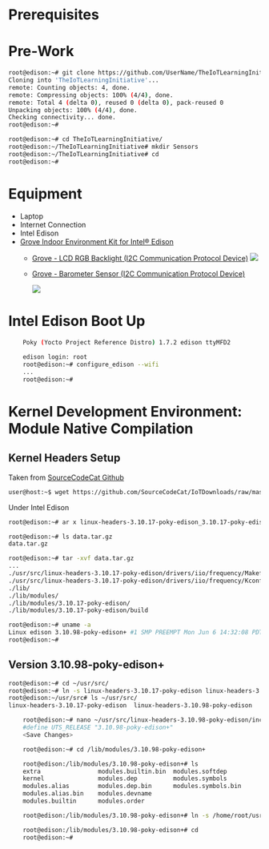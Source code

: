 # Prerequisites

# Pre-Work

```sh
root@edison:~# git clone https://github.com/UserName/TheIoTLearningInitiative.git
Cloning into 'TheIoTLearningInitiative'...
remote: Counting objects: 4, done.
remote: Compressing objects: 100% (4/4), done.
remote: Total 4 (delta 0), reused 0 (delta 0), pack-reused 0
Unpacking objects: 100% (4/4), done.
Checking connectivity... done.
root@edison:~# 
```

```sh
root@edison:~# cd TheIoTLearningInitiative/
root@edison:~/TheIoTLearningInitiative# mkdir Sensors
root@edison:~/TheIoTLearningInitiative# cd
root@edison:~# 
```

# Equipment

- Laptop
- Internet Connection
- Intel Edison
- [Grove Indoor Environment Kit for Intel® Edison](https://www.seeedstudio.com/item_detail.html?p_id=2427) 
  - [Grove - LCD RGB Backlight (I2C Communication Protocol Device)](http://www.seeedstudio.com/wiki/Grove_-_LCD_RGB_Backlight)
    ![](http://www.seeedstudio.com/wiki/images/thumb/0/03/Serial_LEC_RGB_Backlight_Lcd.jpg/500px-Serial_LEC_RGB_Backlight_Lcd.jpg)
  - [Grove - Barometer Sensor (I2C Communication Protocol Device)](http://www.seeedstudio.com/wiki/Grove_-_Barometer_Sensor)
 
     ![](http://www.seeedstudio.com/wiki/images/thumb/e/e7/Grove-Barometer.jpg/300px-Grove-Barometer.jpg)

# Intel Edison Boot Up

```sh
    Poky (Yocto Project Reference Distro) 1.7.2 edison ttyMFD2
    
    edison login: root
    root@edison:~# configure_edison --wifi
    ...
    root@edison:~# 
```

# Kernel Development Environment: Module Native Compilation

## Kernel Headers Setup

Taken from [SourceCodeCat Github](https://github.com/SourceCodeCat/IoTDownloads)

```sh
user@host:~$ wget https://github.com/SourceCodeCat/IoTDownloads/raw/master/linux-headers-3.10.17-poky-edison_3.10.17-poky-edison-1_i386.deb
```

Under Intel Edison

```sh
root@edison:~# ar x linux-headers-3.10.17-poky-edison_3.10.17-poky-edison-1_i386.deb
```

```sh
root@edison:~# ls data.tar.gz 
data.tar.gz
```

```sh
root@edison:~# tar -xvf data.tar.gz
...
./usr/src/linux-headers-3.10.17-poky-edison/drivers/iio/frequency/Makefile
./usr/src/linux-headers-3.10.17-poky-edison/drivers/iio/frequency/Kconfig
./lib/
./lib/modules/
./lib/modules/3.10.17-poky-edison/
./lib/modules/3.10.17-poky-edison/build
```

```sh
root@edison:~# uname -a
Linux edison 3.10.98-poky-edison+ #1 SMP PREEMPT Mon Jun 6 14:32:08 PDT 2016 i6x
root@edison:~# 
```

## Version 3.10.98-poky-edison+

```sh
root@edison:~# cd ~/usr/src/
root@edison:~# ln -s linux-headers-3.10.17-poky-edison linux-headers-3.10.98-poky-edison
root@edison:~/usr/src# ls ~/usr/src/                                            
linux-headers-3.10.17-poky-edison  linux-headers-3.10.98-poky-edison
```

```sh
    root@edison:~# nano ~/usr/src/linux-headers-3.10.98-poky-edison/include/generated/utsrelease.h
    #define UTS_RELEASE "3.10.98-poky-edison+"
    <Save Changes>
```

```sh
    root@edison:~# cd /lib/modules/3.10.98-poky-edison+
```

```sh
    root@edison:/lib/modules/3.10.98-poky-edison+# ls
    extra                modules.builtin.bin  modules.softdep
    kernel               modules.dep          modules.symbols
    modules.alias        modules.dep.bin      modules.symbols.bin
    modules.alias.bin    modules.devname
    modules.builtin      modules.order
```

```sh
    root@edison:/lib/modules/3.10.98-poky-edison+# ln -s /home/root/usr/src/linux-headers-3.10.98-poky-edison build
```

```sh
    root@edison:/lib/modules/3.10.98-poky-edison+# cd
    root@edison:~# 
```
